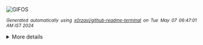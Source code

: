 <div align="justify">
<picture>
    <source media="(prefers-color-scheme: dark)" srcset="https://i.ibb.co/Fzk6fPf/output-gif.gif">
    <source media="(prefers-color-scheme: light)" srcset="https://i.ibb.co/Fzk6fPf/output-gif.gif">
    <img alt="GIFOS" src="https://i.ibb.co/Fzk6fPf/output-gif.gif">
</picture>

<sub><i>Generated automatically using [x0rzavi/github-readme-terminal](https://github.com/x0rzavi/github-readme-terminal) on Tue May 07 06:47:01 AM IST 2024</i></sub>

<details>
<summary>More details</summary>

</details>
</div>

<!-- Image deletion URL: https://ibb.co/QM79q5q/c990534e5deeac6749642b12329d992f -->